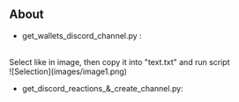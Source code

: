 ## About

- get_wallets_discord_channel.py :
<br>
        Select like in image, then copy it into "text.txt" and run script
  <br>
        ![Selection](images/image1.png)

- get_discord_reactions_&_create_channel.py:
<br>    

